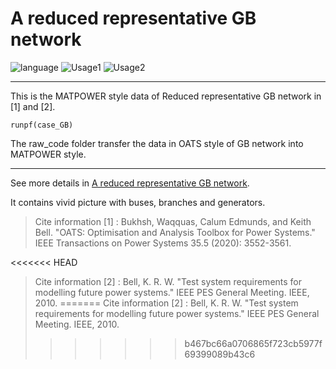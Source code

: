 # A reduced representative GB network

 ![language](https://img.shields.io/badge/language-Matlab-darkgreen.svg)
 ![Usage1](https://img.shields.io/badge/Usage-Matpower-green.svg)
 ![Usage2](https://img.shields.io/badge/Usage-OATs-blue.svg)

----
This is the MATPOWER style data of Reduced representative GB network in [1] and [2].


```
runpf(case_GB)
```

The raw_code folder transfer the data in OATS style of GB network into MATPOWER style. 

----
See more details in [A reduced representative GB network](https://oats.readthedocs.io/en/latest/networkdata.html#a-reduced-representative-gb-network).

It contains vivid picture with buses, branches and generators.

>Cite information [1] : Bukhsh, Waqquas, Calum Edmunds, and Keith Bell. "OATS: Optimisation and Analysis Toolbox for Power Systems." IEEE Transactions on Power Systems 35.5 (2020): 3552-3561.
>
<<<<<<< HEAD
>Cite information [2] : Bell, K. R. W. "Test system requirements for modelling future power systems." IEEE PES General Meeting. IEEE, 2010.
=======
>Cite information [2] : Bell, K. R. W. "Test system requirements for modelling future power systems." IEEE PES General Meeting. IEEE, 2010.
>>>>>>> b467bc66a0706865f723cb5977f69399089b43c6
